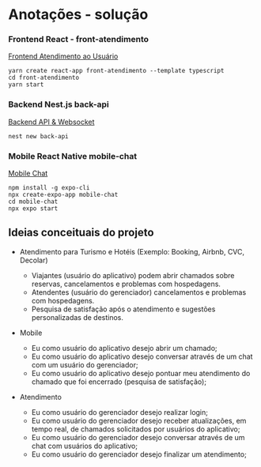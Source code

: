 # Anotações - solução
### Frontend React - front-atendimento 
[Frontend Atendimento ao Usuário](./front-atendimento/README.md)
```shell
yarn create react-app front-atendimento --template typescript
cd front-atendimento
yarn start
```

### Backend Nest.js back-api
[Backend API & Websocket](./back-api/README.md)
```shell
nest new back-api
```

### Mobile React Native mobile-chat
[Mobile Chat](./mobile-chat/README.md)
```shell
npm install -g expo-cli
npx create-expo-app mobile-chat
cd mobile-chat 
npx expo start
```
## Ideias conceituais do projeto
- Atendimento para Turismo e Hotéis (Exemplo: Booking, Airbnb, CVC, Decolar)
  - Viajantes (usuário do aplicativo) podem abrir chamados sobre reservas, cancelamentos e problemas com hospedagens.
  - Atendentes (usuário do gerenciador)  cancelamentos e problemas com hospedagens.
  - Pesquisa de satisfação após o atendimento e sugestões personalizadas de destinos.
   

- Mobile
  - Eu como usuário do aplicativo desejo abrir um chamado;
  - Eu como usuário do aplicativo desejo conversar através de um chat com um usuário do gerenciador;
  - Eu como usuário do aplicativo desejo pontuar meu atendimento do chamado que foi encerrado (pesquisa de satisfação);
- Atendimento
  - Eu como usuário do gerenciador desejo realizar login;
  - Eu como usuário do gerenciador desejo receber atualizações, em tempo real, de chamados solicitados por usuários do aplicativo;
  - Eu como usuário do gerenciador desejo conversar através de um chat com usuários do aplicativo;
  - Eu como usuário do gerenciador desejo finalizar um atendimento;